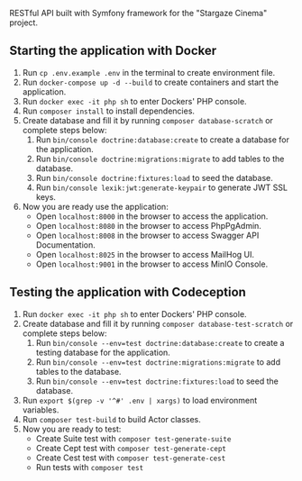 RESTful API built with Symfony framework for the "Stargaze Cinema" project.

## Starting the application with Docker

1. Run `cp .env.example .env` in the terminal to create environment file.
2. Run `docker-compose up -d --build` to create containers and start the application.
3. Run `docker exec -it php sh` to enter Dockers' PHP console.
4. Run `composer install` to install dependencies.
5. Create database and fill it by running `composer database-scratch` or complete steps below:
    1. Run `bin/console doctrine:database:create` to create a database for the application.
    2. Run `bin/console doctrine:migrations:migrate` to add tables to the database.
    3. Run `bin/console doctrine:fixtures:load` to seed the database.
    4. Run `bin/console lexik:jwt:generate-keypair` to generate JWT SSL keys.
6. Now you are ready use the application:
    - Open `localhost:8000` in the browser to access the application.
    - Open `localhost:8080` in the browser to access PhpPgAdmin.
    - Open `localhost:8008` in the browser to access Swagger API Documentation.
    - Open `localhost:8025` in the browser to access MailHog UI.
    - Open `localhost:9001` in the browser to access MinIO Console.

## Testing the application with Codeception

1. Run `docker exec -it php sh` to enter Dockers' PHP console.
2. Create database and fill it by running `composer database-test-scratch` or complete steps below:
    1. Run `bin/console --env=test doctrine:database:create` to create a testing database for the application.
    2. Run `bin/console --env=test doctrine:migrations:migrate` to add tables to the database.
    3. Run `bin/console --env=test doctrine:fixtures:load` to seed the database.
3. Run `export $(grep -v '^#' .env | xargs)` to load environment variables.
4. Run `composer test-build` to build Actor classes.
5. Now you are ready to test:
    - Create Suite test with `composer test-generate-suite`
    - Create Cept test with `composer test-generate-cept`
    - Create Cest test with `composer test-generate-cest`
    - Run tests with `composer test`
